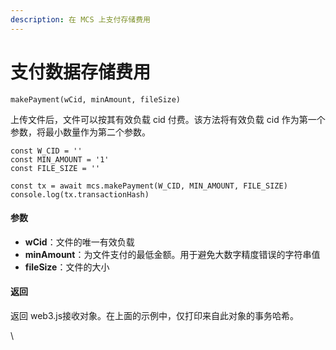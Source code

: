```yaml
---
description: 在 MCS 上支付存储费用
---
```


# 支付数据存储费用

```shell
makePayment(wCid, minAmount, fileSize)
```

上传文件后，文件可以按其有效负载 cid 付费。该方法将有效负载 cid 作为第一个参数，将最小数量作为第二个参数。

```shell
const W_CID = ''
const MIN_AMOUNT = '1'
const FILE_SIZE = ''
 
const tx = await mcs.makePayment(W_CID, MIN_AMOUNT, FILE_SIZE)
console.log(tx.transactionHash)
```

#### 参数 <a href="#can-shu-1" id="can-shu-1"></a>

* **wCid**：文件的唯一有效负载
* **minAmount**：为文件支付的最低金额。用于避免大数字精度错误的字符串值
* **fileSize**：文件的大小

#### 返回 <a href="#fan-hui-1" id="fan-hui-1"></a>

返回 web3.js接收对象。在上面的示例中，仅打印来自此对象的事务哈希。

\
